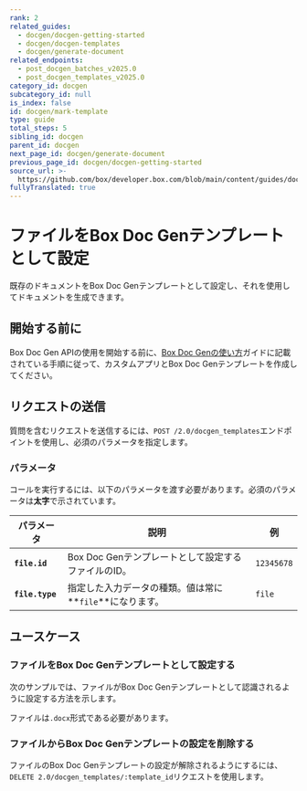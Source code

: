 ```yaml
---
rank: 2
related_guides:
  - docgen/docgen-getting-started
  - docgen/docgen-templates
  - docgen/generate-document
related_endpoints:
  - post_docgen_batches_v2025.0
  - post_docgen_templates_v2025.0
category_id: docgen
subcategory_id: null
is_index: false
id: docgen/mark-template
type: guide
total_steps: 5
sibling_id: docgen
parent_id: docgen
next_page_id: docgen/generate-document
previous_page_id: docgen/docgen-getting-started
source_url: >-
  https://github.com/box/developer.box.com/blob/main/content/guides/docgen/mark-template.md
fullyTranslated: true
---
```

# ファイルをBox Doc Genテンプレートとして設定

既存のドキュメントをBox Doc Genテンプレートとして設定し、それを使用してドキュメントを生成できます。

## 開始する前に

Box Doc Gen APIの使用を開始する前に、[Box Doc Genの使い方][docgen-prerequisites]ガイドに記載されている手順に従って、カスタムアプリとBox Doc Genテンプレートを作成してください。

## リクエストの送信

質問を含むリクエストを送信するには、`POST /2.0/docgen_templates`エンドポイントを使用し、必須のパラメータを指定します。

### パラメータ

コールを実行するには、以下のパラメータを渡す必要があります。必須のパラメータは**太字**で示されています。

| パラメータ           | 説明                                | 例          |
| --------------- | --------------------------------- | ---------- |
| **`file.id`**   | Box Doc Genテンプレートとして設定するファイルのID。  | `12345678` |
| **`file.type`** | 指定した入力データの種類。値は常に**`file`**になります。 | `file`     |

## ユースケース

### ファイルをBox Doc Genテンプレートとして設定する

次のサンプルでは、ファイルがBox Doc Genテンプレートとして認識されるように設定する方法を示します。

<Message type="notice">

ファイルは`.docx`形式である必要があります。

</Message>

<Samples id="post_docgen_templates_v2025.0">

</Samples>

### ファイルからBox Doc Genテンプレートの設定を削除する

ファイルのBox Doc Genテンプレートの設定が解除されるようにするには、`DELETE 2.0/docgen_templates/:template_id`リクエストを使用します。

<Samples id="delete_docgen_templates_id_v2025.0">

</Samples>

[docgen-prerequisites]: g://docgen/docgen-getting-started
